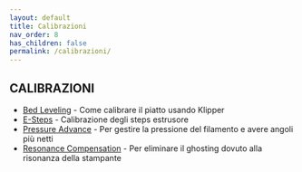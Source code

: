 ```yaml
---
layout: default
title: Calibrazioni
nav_order: 8
has_children: false
permalink: /calibrazioni/
---
```


## CALIBRAZIONI

* [Bed Leveling](https://www.klipper3d.org/Bed_Level.html) - Come calibrare il piatto usando Klipper
* [E-Steps](https://github.com/KevinOConnor/klipper/blob/master/docs/Rotation_Distance.md#calibrating-rotation_distance-on-extruders) - Calibrazione degli steps estrusore
* [Pressure Advance](https://github.com/KevinOConnor/klipper/blob/master/docs/Pressure_Advance.md) - Per gestire la pressione del filamento e avere angoli più netti
* [Resonance Compensation](https://www.klipper3d.org/Resonance_Compensation.html) - Per eliminare il ghosting dovuto alla risonanza della stampante
